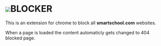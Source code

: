 <h1><img src="https://user-images.githubusercontent.com/85669046/158807742-cd3fe46e-d913-4f09-ad67-96cbfc10a42c.png">BLOCKER</h1>

This is an extension for chrome to block all **smartschool.com** websites.

When a page is loaded the content automaticly gets changed to  404 blocked page.
